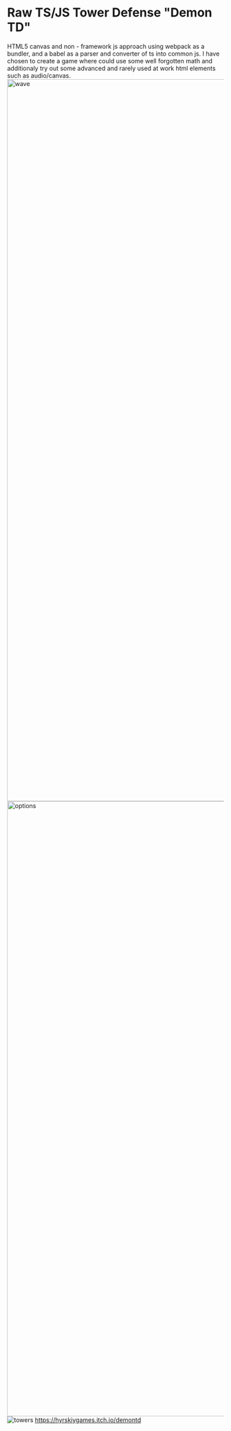 # Raw TS/JS Tower Defense "Demon TD"
HTML5 canvas and non - framework js approach using webpack as a bundler, and a babel as a parser and converter of ts into common js.
I have chosen to create a game where could use some well forgotten math and additionaly try out some advanced and rarely used at work html elements such as audio/canvas.
<img width="1680" alt="wave" src="https://github.com/Notamatall/TowerDefence/assets/59046325/286ef5e2-c046-4f1b-8abf-200e24a97fba">
<img width="1431" alt="options" src="https://github.com/Notamatall/TowerDefence/assets/59046325/f60ad47f-d258-4ace-ba6c-705403d4a5f2">
![towers](https://github.com/Notamatall/TowerDefence/assets/59046325/75e27b58-7ee6-4b6d-a268-40d6b9cc82f0)
https://hyrskiygames.itch.io/demontd
